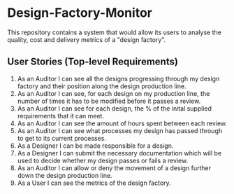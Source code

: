 # Design-Factory-Monitor
This repository contains a system that would allow its users to analyse the
quality, cost and delivery metrics of a "design factory".

## User Stories (Top-level Requirements)
1. As an Auditor I can see all the designs progressing through my design factory and their position along the design production line.
2. As an Auditor I can see, for each design on my production line, the number of times it has to be modified before it passes a review.
3. As an Auditor I can see for each design, the % of the inital supplied requirements that it can meet.
4. As an Auditor I can see the amount of hours spent between each review. 
5. As an Auditor I can see what processes my design has passed through to get to its current processes.
6. As a Designer I can be made responsible for a design.
7. As a Designer I can submit the necessary documentation which will be used to decide whether my design passes or fails a review.
8. As an Auditor I can allow or deny the movement of a design further down the design production line.
9. As a User I can see the metrics of the design factory.